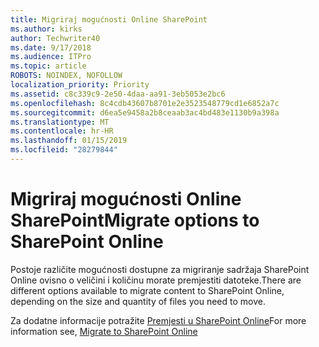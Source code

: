 ```yaml
---
title: Migriraj mogućnosti Online SharePoint
ms.author: kirks
author: Techwriter40
ms.date: 9/17/2018
ms.audience: ITPro
ms.topic: article
ROBOTS: NOINDEX, NOFOLLOW
localization_priority: Priority
ms.assetid: c8c339c9-2e50-4daa-aa91-3eb5053e2bc6
ms.openlocfilehash: 8c4cdb43607b8701e2e3523548779cd1e6852a7c
ms.sourcegitcommit: d6ea5e9458a2b8ceaab3ac4bd483e1130b9a398a
ms.translationtype: MT
ms.contentlocale: hr-HR
ms.lasthandoff: 01/15/2019
ms.locfileid: "28279844"
---
```

# <a name="migrate-options-to-sharepoint-online"></a><span data-ttu-id="9139a-102">Migriraj mogućnosti Online SharePoint</span><span class="sxs-lookup"><span data-stu-id="9139a-102">Migrate options to SharePoint Online</span></span>

<span data-ttu-id="9139a-103">Postoje različite mogućnosti dostupne za migriranje sadržaja SharePoint Online ovisno o veličini i količinu morate premjestiti datoteke.</span><span class="sxs-lookup"><span data-stu-id="9139a-103">There are different options available to migrate content to SharePoint Online, depending on the size and quantity of files you need to move.</span></span>
  
<span data-ttu-id="9139a-104">Za dodatne informacije potražite [Premjesti u SharePoint Online](https://go.microsoft.com/fwlink/?linkid-2022029)</span><span class="sxs-lookup"><span data-stu-id="9139a-104">For more information see, [Migrate to SharePoint Online](https://go.microsoft.com/fwlink/?linkid-2022029)</span></span>
  

